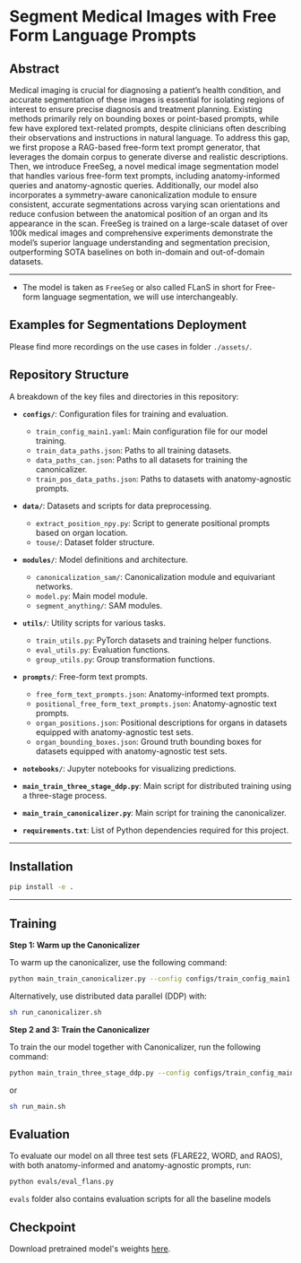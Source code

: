 # Segment Medical Images with Free Form Language Prompts

## **Abstract**
Medical imaging is crucial for diagnosing a patient’s health condition, and accurate segmentation of these images is essential for isolating regions of interest to ensure precise diagnosis and treatment planning. Existing methods primarily rely on bounding boxes or point-based prompts, while few have explored text-related prompts, despite clinicians often describing their observations and instructions in natural language. To address this gap, we first propose a RAG-based free-form text prompt generator, that leverages the domain corpus to generate diverse and realistic descriptions. Then, we introduce FreeSeg, a novel medical image segmentation model that handles various free-form text prompts, including anatomy-informed queries and anatomy-agnostic queries. Additionally, our model also incorporates a symmetry-aware canonicalization module to ensure consistent, accurate segmentations across varying scan orientations and reduce confusion between the anatomical position of an organ and its appearance in the scan. FreeSeg is trained on a large-scale dataset of over 100k medical images and comprehensive experiments demonstrate the model’s superior language understanding and segmentation precision, outperforming SOTA baselines on both in-domain and out-of-domain datasets.

---
* The model is taken as `FreeSeg` or also called FLanS in short for Free-form language segmentation, we will use interchangeably.


## **Examples for Segmentations Deployment**
Please find more recordings on the use cases in folder `./assets/`.

## **Repository Structure**
A breakdown of the key files and directories in this repository:

- **`configs/`**: Configuration files for training and evaluation.
  - `train_config_main1.yaml`: Main configuration file for our model training.
  - `train_data_paths.json`: Paths to all training datasets.
  - `data_paths_can.json`: Paths to all datasets for training the canonicalizer.
  - `train_pos_data_paths.json`: Paths to datasets with anatomy-agnostic prompts.

- **`data/`**: Datasets and scripts for data preprocessing.
  - `extract_position_npy.py`: Script to generate positional prompts based on organ location.
  - `touse/`: Dataset folder structure.

- **`modules/`**: Model definitions and architecture.
  - `canonicalization_sam/`: Canonicalization module and equivariant networks.
  - `model.py`: Main model module.
  - `segment_anything/`: SAM modules.

- **`utils/`**: Utility scripts for various tasks.
  - `train_utils.py`: PyTorch datasets and training helper functions.
  - `eval_utils.py`: Evaluation functions.
  - `group_utils.py`: Group transformation functions.

- **`prompts/`**: Free-form text prompts.
  - `free_form_text_prompts.json`: Anatomy-informed text prompts.
  - `positional_free_form_text_prompts.json`: Anatomy-agnostic text prompts.
  - `organ_positions.json`: Positional descriptions for organs in datasets equipped with anatomy-agnostic test sets.
  - `organ_bounding_boxes.json`: Ground truth bounding boxes for datasets equipped with anatomy-agnostic test sets.

- **`notebooks/`**: Jupyter notebooks for visualizing predictions.

- **`main_train_three_stage_ddp.py`**: Main script for distributed training using a three-stage process.
- **`main_train_canonicalizer.py`**: Main script for training the canonicalizer.
- **`requirements.txt`**: List of Python dependencies required for this project.

---

## **Installation**

```bash
pip install -e .
```

---
    
## **Training**
**Step 1: Warm up the Canonicalizer**

To warm up the canonicalizer, use the following command:
```bash
python main_train_canonicalizer.py --config configs/train_config_main1.yaml
```
Alternatively, use distributed data parallel (DDP) with:
```bash
sh run_canonicalizer.sh
```

**Step 2 and 3: Train the Canonicalizer**

To train the our model together with Canonicalizer, run the following command:
```bash
python main_train_three_stage_ddp.py --config configs/train_config_main.yaml
```
or
```bash
sh run_main.sh
```

## **Evaluation**
To evaluate our model on all three test sets (FLARE22, WORD, and RAOS), with both anatomy-informed and anatomy-agnostic prompts, run:
```bash
python evals/eval_flans.py
```

`evals` folder also contains evaluation scripts for all the baseline models

## **Checkpoint**
Download pretrained model's weights [here](https://drive.google.com/file/d/1X5Ca3PIkmsN1HexRo4z8v8OSneWWQzJg/view?usp=sharing).




